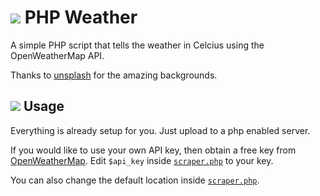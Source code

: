 # ![](http://i.imgur.com/avB1fGr.png) PHP Weather
A simple PHP script that tells the weather in Celcius using the OpenWeatherMap API.

Thanks to [unsplash](https://unsplash.com/) for the amazing backgrounds.

## ![](http://i.imgur.com/PFq0lzo.png) Usage
Everything is already setup for you. Just upload to a php enabled server. 

If you would like to use your own API key, then obtain a free key from [OpenWeatherMap](http://openweathermap.org/appid). Edit `$api_key` inside [`scraper.php`](https://github.com/MSaIim/php-weather/blob/master/scripts/php/scraper.php) to your key.

 You can also change the default location inside [`scraper.php`](https://github.com/MSaIim/php-weather/blob/master/scripts/php/scraper.php).
